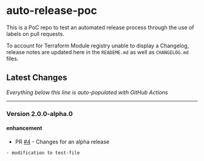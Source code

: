 # auto-release-poc

This is a PoC repo to test an automated release process through the use of labels on pull requests.

To account for Terraform Module registry unable to display a Changelog, release notes are updated here in the `READEME.md` as well as `CHANGELOG.md` files.


## Latest Changes

_Everything below this line is auto-populated with GitHub Actions_
____

<!-- BEGIN_CHANGELOG_ACTION -->

<!-- BEGIN_CHANGELOG_FROM_4 -->
### Version 2.0.0-alpha.0

#### enhancement

* PR [#4](https://github.com/katiem0/auto-release-poc/pull/4) - Changes for an alpha release

```
- modification to test-file
```
<!-- END_CHANGELOG_FROM_4 -->

<!-- END_CHANGELOG_ACTION -->